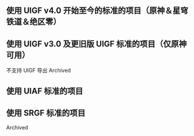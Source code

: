 ## 使用 UIGF v4.0 开始至今的标准的项目（原神＆星穹铁道＆绝区零）

<RelativeProjectPanel>
  <Pcd
    bg="https://img.alicdn.com/imgextra/i4/1797064093/O1CN01F0AGTl1g6dvW6j28q_!!1797064093.png"
    icon="https://img.alicdn.com/imgextra/i4/1797064093/O1CN01oaGvKE1g6dut0pICS_!!1797064093.png"
    repo="https://github.com/DGP-Studio/Snap.Hutao"
    site="https://hut.ao/"
    title="胡桃工具箱"
    desc="实用的开源多功能原神工具箱">
    <Pcb label="UIGF v4.0" :games="['ys', 'sr_', 'zzz_']" bg="red"></Pcb>
  </Pcd>
  <Pcd
    bg="/partnerships/TeyvatGuide/AppPreview.png"
    icon="/partnerships/TeyvatGuide/logo.png"
    repo="https://github.com/BTMuli/TeyvatGuide"
    site="https://apps.microsoft.com/detail/9NLBNNNBNSJN"
    title="提瓦特指南"
    desc="Game Tool for Genshin Impact Player">
    <Pcb label="UIGF v4.0" :games="['ys', 'sr_', 'zzz_']" bg="orange"></Pcb>
  </Pcd>
  <Pcd
    bg="https://gi.pizzastudio.org/img/ophelper-uigf-preview.png"
    icon="https://gi.pizzastudio.org/img/ophelper_logo_clipped.png"
    repo="https://github.com/pizza-studio/GenshinPizzaHelper"
    site="https://apps.apple.com/app/id1635319193"
    title="原神披萨小助手"
    desc="iPadOS / iOS / watchOS / macOS 专用原神小助手">
    <Pcb label="UIGF v4.0" :games="['ys', 'sr_', 'zzz_']" bg="purple"></Pcb>
  </Pcd>
  <Pcd
    bg="https://hsr.pizzastudio.org/img/hsrhelper-srgf-preview.png"
    icon="https://hsr.pizzastudio.org/img/icon.hsrhelper.clipped.png"
    repo="https://github.com/pizza-studio/HSRPizzaHelper/"
    site="https://apps.apple.com/app/id6448894222"
    title="星铁披萨小助手"
    desc="iPadOS / iOS / watchOS / macOS 专用星穹铁道小助手">
    <Pcb label="UIGF v4.0" :games="['ys_', 'sr', 'zzz_']" bg="white"></Pcb>
  </Pcd>
</RelativeProjectPanel>

## 使用 UIGF v3.0 及更旧版 UIGF 标准的项目（仅原神可用）

<RelativeProjectPanel>
  <Pcd
    bg="https://img.alicdn.com/imgextra/i3/1797064093/O1CN018VkZBw1g6dvTMaX9W_!!1797064093.png"
    icon="https://s1.ax1x.com/2023/09/09/pP6xBef.png"
    repo="https://github.com/biuuu/genshin-wish-export"
    title="genshin wish export"
    desc="Easily export the Genshin Impact wish record">
    <Pcb label="UIGF v3.0" :games="['ys']" bg="white"></Pcb>
  </Pcd>
  <Pcd
    bg="https://file.xunkong.cc/static/repo/xunkong/YanfeiLawyer.webp"
    icon="https://xunkong.cc/images/logo.640.webp"
    repo="https://github.com/xunkong/xunkong"
    site="https://xunkong.cc/"
    title="寻空"
    desc="记录旅途中发生的事">
    <Pcb label="UIGF v2.2" :games="['ys']" bg="red"></Pcb>
  </Pcd>
  <Pcd
    bg="https://s1.ax1x.com/2023/09/09/pP6x1eK.png"
    icon="https://s1.ax1x.com/2023/09/09/pP6xyFg.jpg"
    repo="https://github.com/voderl/genshin-gacha-analyzer"
    site="https://genshin.voderl.cn/"
    title="genshin-gacha-analyzer"
    desc="genshin wish history analyzer">
    <Pcb label="UIGF v2.2" :games="['ys']" bg="green"></Pcb>
    <Pcb bg="red">不支持 UIGF 导出</Pcb>
  </Pcd>
  <Pcd
    bg="/partnerships/mukapp/preview.webp"
    icon="https://img.alicdn.com/imgextra/i4/1797064093/O1CN01agfnd91g6dvMzibmE_!!1797064093.png"
    site="https://gtool.mukapp.top/"
    title="应急食品"
    desc="安卓平台下的原神工具客户端">
    <Pcb label="UIGF Unknown" :games="['ys']" bg="green"></Pcb>
  </Pcd>
  <Pcd
    bg="/partnerships/teyvat-preview.png"
    icon="https://img.alicdn.com/imgextra/i1/1797064093/O1CN01wVRiEq1g6dvGG2mmX_!!1797064093.png"
    site="https://www.yshelper.com/index.php"
    title="提瓦特小助手 (YSHelper)"
    desc="专注旅行者服务的微信小程序">
    <Pcb label="UIGF Unknown" :games="['ys']" bg="green"></Pcb>
  </Pcd>
  <Pcd
    bg="https://img.alicdn.com/imgextra/i1/1797064093/O1CN01Or2BBf1g6dvUQwGP9_!!1797064093.png"
    icon="https://s1.ax1x.com/2023/09/09/pP6xyFg.jpg"
    repo="https://github.com/sunfkny/genshin-gacha-export"
    title="genshin-gacha-export"
    desc="原神抽卡记录导出">
    <Pcb label="UIGF v2.2" :games="['ys']" bg="blue"></Pcb>
  </Pcd>
  <Pcd
    bg="https://s1.ax1x.com/2023/09/09/pP6xHfJ.png"
    icon="https://s1.ax1x.com/2023/09/09/pP6x7Y4.png"
    repo="https://github.com/AuroraZiling/sangonomiya"
    title="Sangonomiya"
    desc="原神祈愿记录工具">
    <Pcb label="UIGF Unknown" :games="['ys']" bg="green"></Pcb>
    <Pcb bg="red">Archived</Pcb>
  </Pcd>
  <Pcd
    bg="https://starward.scighost.com/resource/img/uigf/uigf_zh.webp"
    icon="/partnerships/starward/logo.ico"
    repo="https://github.com/Scighost/Starward"
    title="Starward"
    desc="米家游戏启动器">
    <Pcb label="UIGF v2.3" :games="['ys']" bg="blue"></Pcb>
  </Pcd>
  <Pcd
    bg="/partnerships/PaimonsNotebook/preview.webp"
    icon="/partnerships/PaimonsNotebook/logo.webp"
    repo="https://github.com/QooLianyi/PaimonsNotebook"
    title="派蒙笔记本"
    desc="安卓平台下的原神工具">
    <Pcb label="UIGF v3.0" :games="['ys']" bg="green"></Pcb>
  </Pcd>
</RelativeProjectPanel>

## 使用 UIAF 标准的项目

<RelativeProjectPanel>
  <Pcd 
    bg="https://img.alicdn.com/imgextra/i4/1797064093/O1CN01F0AGTl1g6dvW6j28q_!!1797064093.png"
    icon="https://img.alicdn.com/imgextra/i4/1797064093/O1CN01oaGvKE1g6dut0pICS_!!1797064093.png"
    repo="https://github.com/DGP-Studio/Snap.Hutao"
    site="https://hut.ao/"
    title="胡桃工具箱"
    desc="实用的开源多功能原神工具箱">
    <Pcb label="UIAF v1.1" :games="['ys']" bg="red"></Pcb>
  </Pcd>
  <Pcd
    bg="https://file.xunkong.cc/static/repo/xunkong/YanfeiLawyer.webp"
    icon="https://xunkong.cc/images/logo.640.webp"
    repo="https://github.com/xunkong/xunkong"
    site="https://xunkong.cc/"
    title="寻空"
    desc="记录旅途中发生的事">
    <Pcb label="UIAF Unknown" :games="['ys']" bg="red"></Pcb>
  </Pcd>
  <Pcd
    bg="/partnerships/cocogoat.png"
    icon="https://avatars.githubusercontent.com/u/82107463"
    repo="https://github.com/yuehaiTeam/cocogoat"
    site="https://cocogoat.work/"
    title="椰羊 cocogoat"
    desc="A toolbox for Genshin Impact 100% running in browser.">
    <Pcb label="UIAF Unknown" :games="['ys']" bg="blue"></Pcb>
  </Pcd>
  <Pcd
    bg="https://raw.githubusercontent.com/Finchaos/yae-markdown-230119/main/images/4.png"
    icon="https://raw.githubusercontent.com/HolographicHat/YaeAchievement/master/icon.ico"
    repo="https://github.com/HolographicHat/YaeAchievement"
    title="YaeAchievement"
    desc="更快、更准的原神成就导出工具">
    <Pcb label="UIAF Unknown" :games="['ys']" bg="orange"></Pcb>
  </Pcd>
  <Pcd
    bg="/partnerships/TeyvatGuide/AppPreview.png"
    icon="/partnerships/TeyvatGuide/logo.png"
    repo="https://github.com/BTMuli/TeyvatGuide"
    site="https://apps.microsoft.com/detail/9NLBNNNBNSJN"
    title="提瓦特指南"
    desc="Game Tool for Genshin Impact Player">
    <Pcb label="UIAF v1.1" :games="['ys']" bg="orange"></Pcb>
  </Pcd>
  <Pcd
    bg="/partnerships/PaimonsNotebook/preview.webp"
    icon="/partnerships/PaimonsNotebook/logo.webp"
    repo="https://github.com/QooLianyi/PaimonsNotebook"
    title="派蒙笔记本"
    desc="安卓平台下的原神工具">
    <Pcb label="UIAF v1.1" :games="['ys']" bg="green"></Pcb>
  </Pcd>
</RelativeProjectPanel>

## 使用 SRGF 标准的项目

<RelativeProjectPanel>
    <Pcd
      bg="https://raw.githubusercontent.com/DancingSnow0517/StarRail-gacha/master/imgs/1.png"
      icon="https://raw.githubusercontent.com/DancingSnow0517/StarRail-gacha/master/imgs/star_rail.png"
      repo="https://github.com/DancingSnow0517/StarRail-gacha"
      title="StarRail Gacha Exporter"
      desc="一个快捷简便的崩坏：星穹铁道抽卡导出工具">
      <Pcb label="SRGF v1.0" :games="['sr']" bg="white"></Pcb>
    </Pcd>
    <Pcd
      bg="https://raw.githubusercontent.com/BoxCatTeam/SRCat/master/github-assets/images/3.png"
      icon="https://raw.githubusercontent.com/BoxCatTeam/SRCat/master/github-assets/images/app_icon.png"
      repo="https://github.com/BoxCatTeam/SRCat"
      site="https://srcat.boxcat.org/"
      title="SRCat"
      desc="崩坏：星穹铁道 - 工具箱 / 愿此行，有猫猫一直相伴">
      <Pcb label="SRGF v1.0" :games="['sr']" bg="red"></Pcb>
    </Pcd>
    <Pcd
      bg="https://s1.ax1x.com/2023/09/09/pP6xO61.png"
      icon="https://s1.ax1x.com/2023/09/09/pP6xLlR.png"
      repo="https://github.com/AuroraZiling/star-rail-asta"
      title="Asta"
      desc="崩坏：星穹铁道 跃迁记录工具">
      <Pcb label="SRGF v1.0" :games="['sr']" bg="red"></Pcb>
      <Pcb bg="blue">Archived</Pcb>
    </Pcd>
    <Pcd
      bg="https://starward.scighost.com/resource/img/uigf/uigf_zh.webp"
      icon="/partnerships/starward/logo.ico"
      repo="https://github.com/Scighost/Starward"
      title="Starward"
      desc="米家游戏启动器">
      <Pcb label="SRGF v1.0" :games="['sr']" bg="blue"></Pcb>
    </Pcd>
    <Pcd
      bg="/partnerships/starwo/preview.png"
      icon="/partnerships/starwo/logo.png"
      repo="https://github.com/TremblingMoeNew/StarRailWarpObserve"
      site="https://starwo.dodocotales.cc/"
      title="星穹铁道跃迁观测工具"
      desc="观测您的每一次跃迁">
      <Pcb label="SRGF v1.0" :games="['sr']" bg="white"></Pcb>
    </Pcd>
    <Pcd
      bg="https://cdn.jamsg.cn/release/SRTools/Preview.webp"
      icon="https://cdn.jamsg.cn/release/SRTools/Logo.webp"
      repo="https://github.com/JamXi233/SRTools"
      site="https://srtools.jamsg.cn"
      title="星轨工具箱"
      desc="被增强后的星穹铁道启动器">
      <Pcb label="SRGF v1.0" :games="['sr']" bg="blue"></Pcb>
    </Pcd>
    <Pcd
      bg="https://raw.githubusercontent.com/xyxyx718/HSRchargingCalculator/main/img/mp-history.jpg"
      icon="https://raw.githubusercontent.com/xyxyx718/HSRchargingCalculator/main/img/logo.png"
      repo="https://github.com/xyxyx718/HSRchargingCalculator"
      site="https://github.com/xyxyx718/HSRchargingCalculator/blob/main/%E5%92%B8%E9%B1%BC%E7%9A%84%E5%B4%A9%E9%93%81%E5%8A%A9%E7%90%86.md"
      title="咸鱼的崩铁助理"
      desc="崩坏：星穹铁道 抽卡分析&充能计算器">
      <Pcb label="SRGF v1.0" :games="['sr']" bg="blue"></Pcb>
    </Pcd>
    <Pcd
      bg="https://raw.githubusercontent.com/cntvc/star-rail-tools/main/docs/image/star_rail_tools_cover.png"
      icon="/games/sr.webp"
      repo="https://github.com/cntvc/star-rail-tools"
      title="StarRailTools"
      desc="保存星铁数据的小工具">
      <Pcb label="SRGF v1.0" :games="['sr']" bg="white"></Pcb>
    </Pcd>
    <Pcd
      bg="/partnerships/StarRailToolkit/preview.jpg"
      icon="/partnerships/StarRailToolkit/logo.jpg"
      repo="https://github.com/LittleNyima/honkai-starrail-toolkit"
      title="StarRailToolkit"
      desc="崩坏：星穹铁道工具箱">
      <Pcb label="SRGF v1.0" :games="['sr']" bg="red"></Pcb>
    </Pcd>
    <Pcd
      bg="/partnerships/Firefly/preview.png"
      icon="/partnerships/Firefly/logo.png"
      repo="https://github.com/Natrium0521/Firefly"
      title="流萤工具箱"
      desc="《崩坏：星穹铁道》工具集">
      <Pcb label="SRGF v1.0" :games="['sr']" bg="purple"></Pcb>
    </Pcd>
</RelativeProjectPanel>

